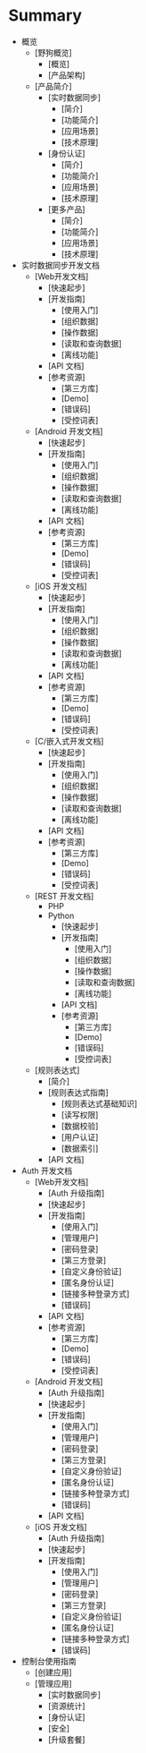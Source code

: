 # Summary

* 概览
    * [野狗概览]
      * [概览]
      * [产品架构]
    * [产品简介]
      * [实时数据同步]
         * [简介]
         * [功能简介]
         * [应用场景]
         * [技术原理]
      * [身份认证]
         * [简介]
         * [功能简介]
         * [应用场景]
         * [技术原理]
      * [更多产品]
         * [简介]
         * [功能简介]
         * [应用场景]
         * [技术原理]
* 实时数据同步开发文档
   * [Web开发文档]
      * [快速起步]
      * [开发指南]
         * [使用入门]
         * [组织数据]
         * [操作数据]
         * [读取和查询数据]
         * [离线功能]
      * [API 文档]
      * [参考资源]
         * [第三方库]
         * [Demo]
         * [错误码]
         * [受控词表]
   * [Android 开发文档]
      * [快速起步]
      * [开发指南]
         * [使用入门]
         * [组织数据]
         * [操作数据]
         * [读取和查询数据]
         * [离线功能]
      * [API 文档]
      * [参考资源]
         * [第三方库]
         * [Demo]
         * [错误码]        
         * [受控词表] 
   * [iOS 开发文档]
      * [快速起步]
      * [开发指南]
         * [使用入门]
         * [组织数据]
         * [操作数据]
         * [读取和查询数据]
         * [离线功能]
      * [API 文档]
      * [参考资源]
         * [第三方库]
         * [Demo]
         * [错误码]
         * [受控词表] 
   * [C/嵌入式开发文档]
      * [快速起步]
      * [开发指南]
         * [使用入门]
         * [组织数据]
         * [操作数据]
         * [读取和查询数据]
         * [离线功能]
      * [API 文档]
      * [参考资源]
         * [第三方库]
         * [Demo]
         * [错误码]
         * [受控词表] 
   * [REST 开发文档]
      * PHP
      * Python 
         * [快速起步]
         * [开发指南]
            * [使用入门]
            * [组织数据]
            * [操作数据]
            * [读取和查询数据]
            * [离线功能]
         * [API 文档]
         * [参考资源]
            * [第三方库]
            * [Demo]
            * [错误码]
            * [受控词表] 
   * [规则表达式]
      * [简介]
      * [规则表达式指南]
         * [规则表达式基础知识]
         * [读写权限]
         * [数据校验]
         * [用户认证]
         * [数据索引]
      * [API 文档]
* Auth 开发文档
   * [Web开发文档]
      * [Auth 升级指南] 
      * [快速起步]
      * [开发指南]
         * [使用入门]
         * [管理用户]
         * [密码登录]
         * [第三方登录]
         * [自定义身份验证]
         * [匿名身份认证]
         * [链接多种登录方式]
         * [错误码]
      * [API 文档]
      * [参考资源]
         * [第三方库]
         * [Demo]
         * [错误码]
         * [受控词表]
   * [Android 开发文档]
      * [Auth 升级指南]  
      * [快速起步]
      * [开发指南]
         * [使用入门]
         * [管理用户]
         * [密码登录]
         * [第三方登录]
         * [自定义身份验证]
         * [匿名身份认证]
         * [链接多种登录方式]
         * [错误码]
      * [API 文档]
   * [iOS 开发文档]
      * [Auth 升级指南]  
      * [快速起步]
      * [开发指南]
         * [使用入门]
         * [管理用户]
         * [密码登录]
         * [第三方登录]
         * [自定义身份验证]
         * [匿名身份认证]
         * [链接多种登录方式]
         * [错误码] 
* 控制台使用指南
   * [创建应用]
   * [管理应用]
      * [实时数据同步]
      * [资源统计]
      * [身份认证]
      * [安全]
      * [升级套餐]

